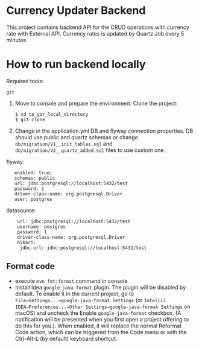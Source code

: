 # Currency Updater Backend

This project contains backend API for the CRUD operations with currency rate with External API. Currency rates is
updated by Quartz Job every 5 minutes.

# How to run backend locally

Required tools:

    git

1. Move to console and prepare the environment. Clone the project:

       $ cd to_yor_local_directory
       $ git clone

2. Change in the application.yml DB and flyway connection properties. DB should use public and quartz schemas or
   change `db/migration/V1__init_tables.sql` and `db/migration/V2__quartz_added.sql` files to use custom one.

flyway:

       enabled: true;
       schemas: public
       url: jdbc:postgresql://localhost:5432/test
       password: 1
       driver-class-name: org.postgresql.Driver
       user: postgres

datasource:

        url: jdbc:postgresql://localhost:5432/test
        username: postgres
        password: 1
        driver-class-name: org.postgresql.Driver
        hikari:
         jdbc-url: jdbc:postgresql://localhost:5432/test

## Format code

- execute `mvn fmt:format` command in console
- Install Idea `google-java-format` plugin. The plugin will be disabled by default. To enable it in the current project,
  go to `File→Settings...→google-java-format Settings` (or `IntelliJ
  IDEA→Preferences...→Other Settings→google-java-format Settings` on macOS) and uncheck the Enable `google-java-format`
  checkbox. (A notification will be presented when you first open a project
  offering to do this for you.). When enabled, it will replace the normal Reformat Code action, which can be triggered
  from the Code menu or with the Ctrl-Alt-L (by default) keyboard shortcut.

